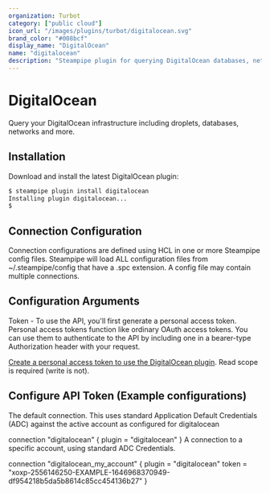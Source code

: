 ```yaml
---
organization: Turbot
category: ["public cloud"]
icon_url: "/images/plugins/turbot/digitalocean.svg"
brand_color: "#008bcf"
display_name: "DigitalOcean"
name: "digitalocean"
description: "Steampipe plugin for querying DigitalOcean databases, networks, and other resources."
---
```


# DigitalOcean

Query your DigitalOcean infrastructure including droplets, databases, networks and more.

## Installation

Download and install the latest DigitalOcean plugin:

```bash
$ steampipe plugin install digitalocean
Installing plugin digitalocean...
$
```

## Connection Configuration
Connection configurations are defined using HCL in one or more Steampipe config files. Steampipe will load ALL configuration files from ~/.steampipe/config that have a .spc extension. A config file may contain multiple connections.

## Configuration Arguments

Token - To use the API, you'll first generate a personal access token. Personal access tokens function like ordinary OAuth access tokens. You can use them to authenticate to the API by including one in a bearer-type Authorization header with your request.

[Create a personal access token to use the DigitalOcean plugin](https://www.digitalocean.com/docs/apis-clis/api/create-personal-access-token/).
Read scope is required (write is not).

## Configure API Token (Example configurations)

The default connection. This uses standard Application Default Credentials (ADC) against the active account as configured for digitalocean

connection "digitalocean" {
plugin    = "digitalocean"
}
A connection to a specific account, using standard ADC Credentials.

connection "digitalocean_my_account" {
plugin    = "digitalocean"
token   = "xoxp-2556146250-EXAMPLE-1646968370949-df954218b5da5b8614c85cc454136b27"
}

